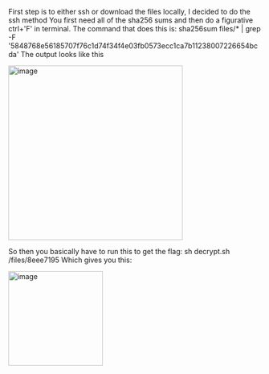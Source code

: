 First step is to either ssh or download the files locally, I decided to do the ssh method
You first need all of the sha256 sums and then do a figurative ctrl+'F' in terminal.
The command that does this is: sha256sum files/* | grep -F '5848768e56185707f76c1d74f34f4e03fb0573ecc1ca7b11238007226654bcda'
The output looks like this 

<img width="347" alt="image" src="https://github.com/CountDraculaDaughter/projects/assets/155210038/ebd5a558-14d3-43cd-a7dc-fdc30cbe39ea">

So then you basically have to run this to get the flag: sh decrypt.sh /files/8eee7195
Which gives you this:

<img width="188" alt="image" src="https://github.com/CountDraculaDaughter/projects/assets/155210038/73a33245-bf79-45e4-9838-2813480486a5">
